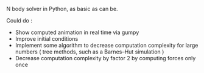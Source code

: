 N body solver in Python, as basic as can be.

Could do : 
- Show computed animation in real time via gumpy
- Improve initial conditions
- Implement some algorithm to decrease computation complexity for large numbers ( tree methods, such as a Barnes–Hut simulation )
- Decrease computation complexity by factor 2 by computing forces only once
